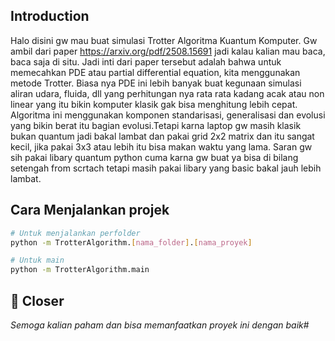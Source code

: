 ## Introduction
Halo disini gw mau buat simulasi Trotter Algoritma Kuantum Komputer. Gw ambil dari paper https://arxiv.org/pdf/2508.15691 jadi kalau kalian mau baca, baca saja di situ. Jadi inti dari paper tersebut adalah bahwa untuk memecahkan PDE atau partial differential equation, kita menggunakan metode Trotter. Biasa nya PDE ini lebih banyak buat kegunaan simulasi aliran udara, fluida, dll yang perhitungan nya rata rata kadang acak atau non linear yang itu bikin komputer klasik gak bisa menghitung lebih cepat. Algoritma ini menggunakan komponen standarisasi, generalisasi dan evolusi yang bikin berat itu bagian evolusi.Tetapi karna laptop gw masih klasik bukan quantum jadi bakal lambat dan pakai grid 2x2 matrix dan itu sangat kecil, jika pakai 3x3 atau lebih itu bisa makan waktu yang lama. Saran gw sih pakai libary quantum python cuma karna gw buat ya bisa di bilang setengah from scrtach tetapi masih pakai libary yang basic bakal jauh lebih lambat.

## Cara Menjalankan projek
```bash
# Untuk menjalankan perfolder
python -m TrotterAlgorithm.[nama_folder].[nama_proyek]

# Untuk main 
python -m TrotterAlgorithm.main
````

## 👋 Closer
*Semoga kalian paham dan bisa memanfaatkan proyek ini dengan baik*#  
 
 
